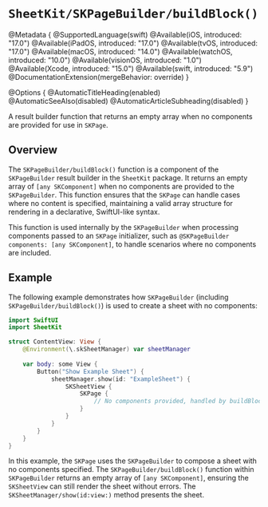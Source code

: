 # ``SheetKit/SKPageBuilder/buildBlock()``

@Metadata {
    @SupportedLanguage(swift)
    @Available(iOS, introduced: "17.0")
    @Available(iPadOS, introduced: "17.0")
    @Available(tvOS, introduced: "17.0")
    @Available(macOS, introduced: "14.0")
    @Available(watchOS, introduced: "10.0")
    @Available(visionOS, introduced: "1.0")
    @Available(Xcode, introduced: "15.0")
    @Available(swift, introduced: "5.9")
    @DocumentationExtension(mergeBehavior: override)
}

@Options {
    @AutomaticTitleHeading(enabled)
    @AutomaticSeeAlso(disabled)
    @AutomaticArticleSubheading(disabled)
}

A result builder function that returns an empty array when no components are provided for use in ``SKPage``.

## Overview

The ``SKPageBuilder/buildBlock()`` function is a component of the ``SKPageBuilder`` result builder in the `SheetKit` package. It returns an empty array of `[any SKComponent]` when no components are provided to the ``SKPageBuilder``. This function ensures that the ``SKPage`` can handle cases where no content is specified, maintaining a valid array structure for rendering in a declarative, SwiftUI-like syntax.

This function is used internally by the ``SKPageBuilder`` when processing components passed to an ``SKPage`` initializer, such as `@SKPageBuilder components: [any SKComponent]`, to handle scenarios where no components are included.

## Example

The following example demonstrates how ``SKPageBuilder`` (including ``SKPageBuilder/buildBlock()``) is used to create a sheet with no components:

```swift
import SwiftUI
import SheetKit

struct ContentView: View {
    @Environment(\.skSheetManager) var sheetManager
    
    var body: some View {
        Button("Show Example Sheet") {
            sheetManager.show(id: "ExampleSheet") {
                SKSheetView {
                    SKPage {
                        // No components provided, handled by buildBlock()
                    }
                }
            }
        }
    }
}
```

In this example, the ``SKPage`` uses the ``SKPageBuilder`` to compose a sheet with no components specified. The ``SKPageBuilder/buildBlock()`` function within ``SKPageBuilder`` returns an empty array of `[any SKComponent]`, ensuring the ``SKSheetView`` can still render the sheet without errors. The ``SKSheetManager/show(id:view:)`` method presents the sheet.
